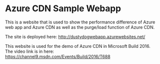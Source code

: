 # Azure CDN Sample Webapp
This is a website that is used to show the performance difference of Azure web app and Azure CDN as well as the purge/load function of Azure CDN.

The site is deployed here: http://dustydogwebapp.azurewebsites.net/

This website is used for the demo of Azure CDN in Microsoft Build 2016. The video link is in here: 
https://channel9.msdn.com/Events/Build/2016/T688
